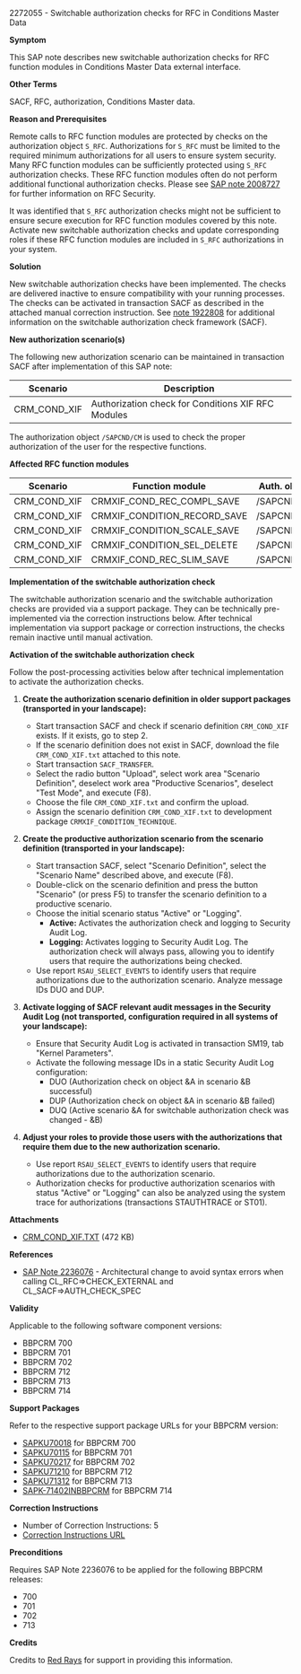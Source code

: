 2272055 - Switchable authorization checks for RFC in Conditions Master Data

**Symptom**

This SAP note describes new switchable authorization checks for RFC function modules in Conditions Master Data external interface.

**Other Terms**

SACF, RFC, authorization, Conditions Master data.

**Reason and Prerequisites**

Remote calls to RFC function modules are protected by checks on the authorization object `S_RFC`. Authorizations for `S_RFC` must be limited to the required minimum authorizations for all users to ensure system security. Many RFC function modules can be sufficiently protected using `S_RFC` authorization checks. These RFC function modules often do not perform additional functional authorization checks. Please see [SAP note 2008727](https://me.sap.com/notes/2008727) for further information on RFC Security.

It was identified that `S_RFC` authorization checks might not be sufficient to ensure secure execution for RFC function modules covered by this note. Activate new switchable authorization checks and update corresponding roles if these RFC function modules are included in `S_RFC` authorizations in your system.

**Solution**

New switchable authorization checks have been implemented. The checks are delivered inactive to ensure compatibility with your running processes. The checks can be activated in transaction SACF as described in the attached manual correction instruction. See [note 1922808](https://me.sap.com/notes/1922808) for additional information on the switchable authorization check framework (SACF).

**New authorization scenario(s)**

The following new authorization scenario can be maintained in transaction SACF after implementation of this SAP note:

| Scenario           | Description                                   |
|--------------------|-----------------------------------------------|
| CRM_COND_XIF       | Authorization check for Conditions XIF RFC Modules |

The authorization object `/SAPCND/CM` is used to check the proper authorization of the user for the respective functions.

**Affected RFC function modules**

| Scenario      | Function module                 | Auth. object | Param1   | Param2 | Param3 |
|---------------|---------------------------------|--------------|----------|--------|--------|
| CRM_COND_XIF  | CRMXIF_COND_REC_COMPL_SAVE       | /SAPCND/CM   | ACVTC=02 |        |        |
| CRM_COND_XIF  | CRMXIF_CONDITION_RECORD_SAVE     | /SAPCND/CM   | ACVTC=02 |        |        |
| CRM_COND_XIF  | CRMXIF_CONDITION_SCALE_SAVE      | /SAPCND/CM   | ACVTC=02 |        |        |
| CRM_COND_XIF  | CRMXIF_CONDITION_SEL_DELETE      | /SAPCND/CM   | ACVTC=02 |        |        |
| CRM_COND_XIF  | CRMXIF_COND_REC_SLIM_SAVE        | /SAPCND/CM   | ACVTC=02 |        |        |

**Implementation of the switchable authorization check**

The switchable authorization scenario and the switchable authorization checks are provided via a support package. They can be technically pre-implemented via the correction instructions below. After technical implementation via support package or correction instructions, the checks remain inactive until manual activation.

**Activation of the switchable authorization check**

Follow the post-processing activities below after technical implementation to activate the authorization checks.

1. **Create the authorization scenario definition in older support packages (transported in your landscape):**
   - Start transaction SACF and check if scenario definition `CRM_COND_XIF` exists. If it exists, go to step 2.
   - If the scenario definition does not exist in SACF, download the file `CRM_COND_XIF.txt` attached to this note.
   - Start transaction `SACF_TRANSFER`.
   - Select the radio button "Upload", select work area "Scenario Definition", deselect work area "Productive Scenarios", deselect "Test Mode", and execute (F8).
   - Choose the file `CRM_COND_XIF.txt` and confirm the upload.
   - Assign the scenario definition `CRM_COND_XIF.txt` to development package `CRMXIF_CONDITION_TECHNIQUE`.

2. **Create the productive authorization scenario from the scenario definition (transported in your landscape):**
   - Start transaction SACF, select "Scenario Definition", select the "Scenario Name" described above, and execute (F8).
   - Double-click on the scenario definition and press the button "Scenario" (or press F5) to transfer the scenario definition to a productive scenario.
   - Choose the initial scenario status "Active" or "Logging".
     - **Active:** Activates the authorization check and logging to Security Audit Log.
     - **Logging:** Activates logging to Security Audit Log. The authorization check will always pass, allowing you to identify users that require the authorizations being checked.
   - Use report `RSAU_SELECT_EVENTS` to identify users that require authorizations due to the authorization scenario. Analyze message IDs DUO and DUP.

3. **Activate logging of SACF relevant audit messages in the Security Audit Log (not transported, configuration required in all systems of your landscape):**
   - Ensure that Security Audit Log is activated in transaction SM19, tab "Kernel Parameters".
   - Activate the following message IDs in a static Security Audit Log configuration:
     - DUO (Authorization check on object &A in scenario &B successful)
     - DUP (Authorization check on object &A in scenario &B failed)
     - DUQ (Active scenario &A for switchable authorization check was changed - &B)

4. **Adjust your roles to provide those users with the authorizations that require them due to the new authorization scenario.**
   - Use report `RSAU_SELECT_EVENTS` to identify users that require authorizations due to the authorization scenario.
   - Authorization checks for productive authorization scenarios with status "Active" or "Logging" can also be analyzed using the system trace for authorizations (transactions STAUTHTRACE or ST01).

**Attachments**

- [CRM_COND_XIF.TXT](https://me.sap.com/sap/support/sapnotes/public/services/attachment.htm?iv_key=012006153200000240962016&iv_version=0001&iv_guid=6CAE8B28C50B1EE683B8113E950FCC05) (472 KB)

**References**

- [SAP Note 2236076](https://me.sap.com/notes/2236076) - Architectural change to avoid syntax errors when calling CL_RFC=>CHECK_EXTERNAL and CL_SACF=>AUTH_CHECK_SPEC

**Validity**

Applicable to the following software component versions:

- BBPCRM 700
- BBPCRM 701
- BBPCRM 702
- BBPCRM 712
- BBPCRM 713
- BBPCRM 714

**Support Packages**

Refer to the respective support package URLs for your BBPCRM version:

- [SAPKU70018](https://me.sap.com/supportpackage/SAPKU70018) for BBPCRM 700
- [SAPKU70115](https://me.sap.com/supportpackage/SAPKU70115) for BBPCRM 701
- [SAPKU70217](https://me.sap.com/supportpackage/SAPKU70217) for BBPCRM 702
- [SAPKU71210](https://me.sap.com/supportpackage/SAPKU71210) for BBPCRM 712
- [SAPKU71312](https://me.sap.com/supportpackage/SAPKU71312) for BBPCRM 713
- [SAPK-71402INBBPCRM](https://me.sap.com/supportpackage/SAPK-71402INBBPCRM) for BBPCRM 714

**Correction Instructions**

- Number of Correction Instructions: 5
- [Correction Instructions URL](https://me.sap.com/corrins/0002272055/63)

**Preconditions**

Requires SAP Note 2236076 to be applied for the following BBPCRM releases:

- 700
- 701
- 702
- 713

**Credits**

Credits to [Red Rays](https://redrays.io) for support in providing this information.